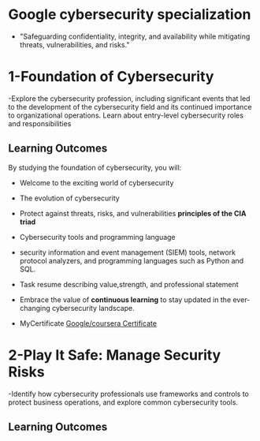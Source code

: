 # Google cybersecurity specialization
- "Safeguarding confidentiality, integrity, and availability while mitigating threats, vulnerabilities, and risks."
  
# 1-Foundation of Cybersecurity
-Explore the cybersecurity profession, including significant events that led to the development of the cybersecurity field and its continued importance to organizational operations. Learn about entry-level cybersecurity roles and responsibilities
## Learning Outcomes
By studying the foundation of cybersecurity, you will:

- Welcome to the exciting world of cybersecurity
- The evolution of cybersecurity
- Protect against threats, risks, and vulnerabilities **principles of the CIA triad**
- Cybersecurity tools and programming language
- security information and event management (SIEM) tools, network protocol analyzers, and programming languages such as Python and SQL.
- Task resume describing value,strength, and professional statement
- Embrace the value of **continuous learning** to stay updated in the ever-changing cybersecurity landscape.

- MyCertificate
[Google/coursera Certificate](https://www.coursera.org/account/accomplishments/certificate/CPVBSNBE9RXJ)

# 2-Play It Safe: Manage Security Risks
-Identify how cybersecurity professionals use frameworks and controls to protect business operations, and explore common cybersecurity tools.
## Learning Outcomes
